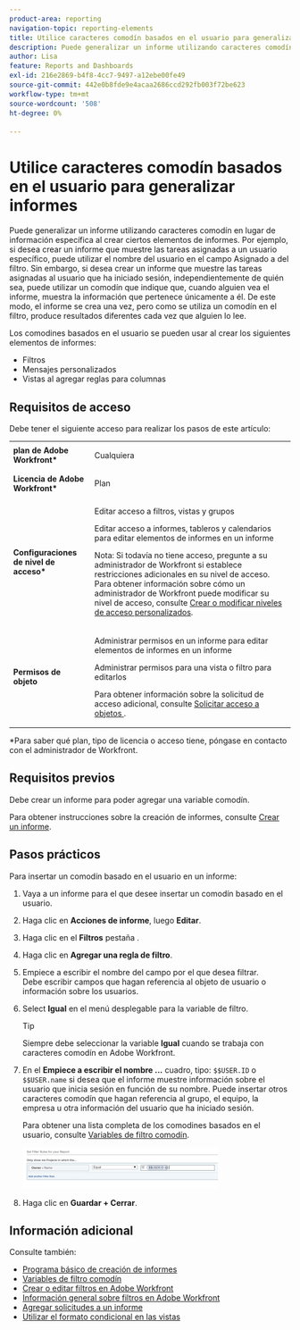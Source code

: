 ```yaml
---
product-area: reporting
navigation-topic: reporting-elements
title: Utilice caracteres comodín basados en el usuario para generalizar informes
description: Puede generalizar un informe utilizando caracteres comodín en lugar de información específica al crear ciertos elementos de informes.
author: Lisa
feature: Reports and Dashboards
exl-id: 216e2869-b4f8-4cc7-9497-a12ebe00fe49
source-git-commit: 442e0b8fde9e4acaa2686ccd292fb003f72be623
workflow-type: tm+mt
source-wordcount: '508'
ht-degree: 0%

---
```


# Utilice caracteres comodín basados en el usuario para generalizar informes

Puede generalizar un informe utilizando caracteres comodín en lugar de información específica al crear ciertos elementos de informes. Por ejemplo, si desea crear un informe que muestre las tareas asignadas a un usuario específico, puede utilizar el nombre del usuario en el campo Asignado a del filtro. Sin embargo, si desea crear un informe que muestre las tareas asignadas al usuario que ha iniciado sesión, independientemente de quién sea, puede utilizar un comodín que indique que, cuando alguien vea el informe, muestra la información que pertenece únicamente a él. De este modo, el informe se crea una vez, pero como se utiliza un comodín en el filtro, produce resultados diferentes cada vez que alguien lo lee.

Los comodines basados en el usuario se pueden usar al crear los siguientes elementos de informes:

* Filtros
* Mensajes personalizados
* Vistas al agregar reglas para columnas

## Requisitos de acceso

Debe tener el siguiente acceso para realizar los pasos de este artículo:

<table style="table-layout:auto"> 
 <col> 
 <col> 
 <tbody> 
  <tr> 
   <td role="rowheader"><strong>plan de Adobe Workfront*</strong></td> 
   <td> <p>Cualquiera</p> </td> 
  </tr> 
  <tr> 
   <td role="rowheader"><strong>Licencia de Adobe Workfront*</strong></td> 
   <td> <p>Plan </p> </td> 
  </tr> 
  <tr> 
   <td role="rowheader"><strong>Configuraciones de nivel de acceso*</strong></td> 
   <td> <p>Editar acceso a filtros, vistas y grupos</p> <p>Editar acceso a informes, tableros y calendarios para editar elementos de informes en un informe</p> <p>Nota: Si todavía no tiene acceso, pregunte a su administrador de Workfront si establece restricciones adicionales en su nivel de acceso. Para obtener información sobre cómo un administrador de Workfront puede modificar su nivel de acceso, consulte <a href="../../../administration-and-setup/add-users/configure-and-grant-access/create-modify-access-levels.md" class="MCXref xref">Crear o modificar niveles de acceso personalizados</a>.</p> </td> 
  </tr> 
  <tr> 
   <td role="rowheader"><strong>Permisos de objeto</strong></td> 
   <td> <p>Administrar permisos en un informe para editar elementos de informes en un informe</p> <p>Administrar permisos para una vista o filtro para editarlos</p> <p>Para obtener información sobre la solicitud de acceso adicional, consulte <a href="../../../workfront-basics/grant-and-request-access-to-objects/request-access.md" class="MCXref xref">Solicitar acceso a objetos </a>.</p> </td> 
  </tr> 
 </tbody> 
</table>

&#42;Para saber qué plan, tipo de licencia o acceso tiene, póngase en contacto con el administrador de Workfront.

## Requisitos previos

Debe crear un informe para poder agregar una variable comodín.

Para obtener instrucciones sobre la creación de informes, consulte [Crear un informe](../../../reports-and-dashboards/reports/creating-and-managing-reports/create-report.md).

## Pasos prácticos

Para insertar un comodín basado en el usuario en un informe:

1. Vaya a un informe para el que desee insertar un comodín basado en el usuario.
1. Haga clic en **Acciones de informe**, luego **Editar**.

1. Haga clic en el **Filtros** pestaña .
1. Haga clic en **Agregar una regla de filtro**.
1. Empiece a escribir el nombre del campo por el que desea filtrar.\
   Debe escribir campos que hagan referencia al objeto de usuario o información sobre los usuarios.
1. Select **Igual** en el menú desplegable para la variable de filtro.

   >[!TIP]
   >
   >Siempre debe seleccionar la variable **Igual** cuando se trabaja con caracteres comodín en Adobe Workfront.

1. En el **Empiece a escribir el nombre ...** cuadro, tipo: `$$USER.ID` o `$$USER.name` si desea que el informe muestre información sobre el usuario que inicia sesión en función de su nombre. Puede insertar otros caracteres comodín que hagan referencia al grupo, el equipo, la empresa u otra información del usuario que ha iniciado sesión.

   Para obtener una lista completa de los comodines basados en el usuario, consulte [Variables de filtro comodín](../../../reports-and-dashboards/reports/reporting-elements/understand-wildcard-filter-variables.md).

   ![](assets/user-based-wildcard-in-project-filter-350x74.png)

1. Haga clic en **Guardar + Cerrar**.

## Información adicional

Consulte también:

* [Programa básico de creación de informes](https://one.workfront.com/s/basic-report-creation-program)
* [Variables de filtro comodín](../../../reports-and-dashboards/reports/reporting-elements/understand-wildcard-filter-variables.md)
* [Crear o editar filtros en Adobe Workfront](../../../reports-and-dashboards/reports/reporting-elements/create-filters.md)
* [Información general sobre filtros en Adobe Workfront](../../../reports-and-dashboards/reports/reporting-elements/filters-overview.md)
* [Agregar solicitudes a un informe](../../../reports-and-dashboards/reports/creating-and-managing-reports/add-prompt-report.md)
* [Utilizar el formato condicional en las vistas](../../../reports-and-dashboards/reports/reporting-elements/use-conditional-formatting-views.md)
